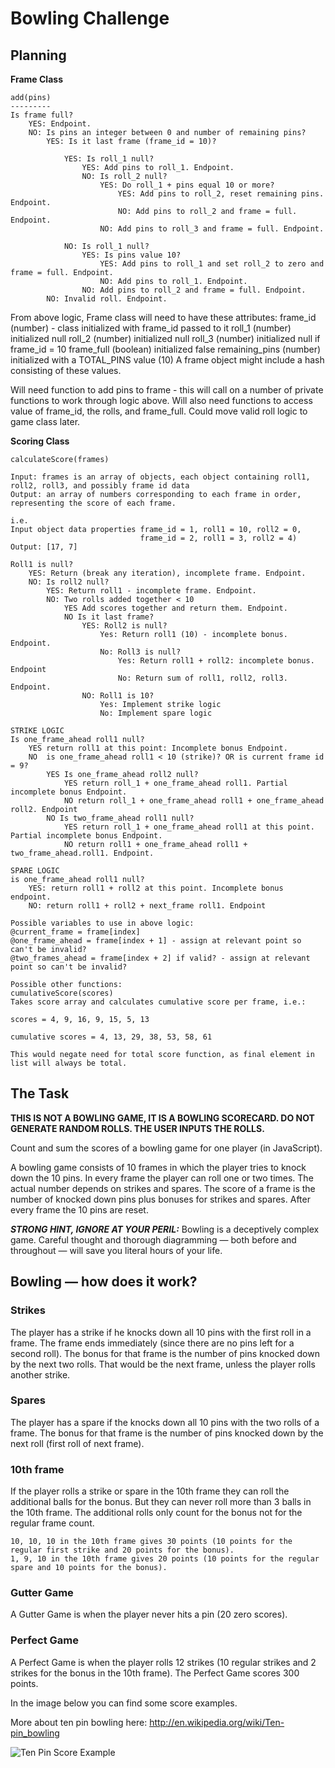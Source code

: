 
Bowling Challenge
=================

## Planning

**Frame Class**
```
add(pins)
--------- 
Is frame full?
    YES: Endpoint.
    NO: Is pins an integer between 0 and number of remaining pins?
        YES: Is it last frame (frame_id = 10)?

            YES: Is roll_1 null?
                YES: Add pins to roll_1. Endpoint.
                NO: Is roll_2 null?
                    YES: Do roll_1 + pins equal 10 or more?
                        YES: Add pins to roll_2, reset remaining pins. Endpoint.
                        NO: Add pins to roll_2 and frame = full. Endpoint.
                    NO: Add pins to roll_3 and frame = full. Endpoint.
                
            NO: Is roll_1 null?
                YES: Is pins value 10?
                    YES: Add pins to roll_1 and set roll_2 to zero and frame = full. Endpoint.
                    NO: Add pins to roll_1. Endpoint.
                NO: Add pins to roll_2 and frame = full. Endpoint.
        NO: Invalid roll. Endpoint.
```

From above logic, Frame class will need to have these attributes:
frame_id (number) - class initialized with frame_id passed to it
roll_1 (number) initialized null
roll_2 (number) initialized null
roll_3 (number) initialized null if frame_id = 10
frame_full (boolean) initialized false
remaining_pins (number) initialized with a TOTAL_PINS value (10)
A frame object might include a hash consisting of these values.

Will need function to add pins to frame - this will call on a number of private functions to work through logic above.
Will also need functions to access value of frame_id, the rolls, and frame_full.
Could move valid roll logic to game class later.

**Scoring Class**
```
calculateScore(frames)

Input: frames is an array of objects, each object containing roll1, roll2, roll3, and possibly frame id data
Output: an array of numbers corresponding to each frame in order, representing the score of each frame.

i.e.
Input object data properties frame_id = 1, roll1 = 10, roll2 = 0, 
                             frame_id = 2, roll1 = 3, roll2 = 4)
Output: [17, 7]

Roll1 is null?
	YES: Return (break any iteration), incomplete frame. Endpoint.
	NO: Is roll2 null?
		YES: Return roll1 - incomplete frame. Endpoint.
		NO: Two rolls added together < 10
			YES Add scores together and return them. Endpoint.
			NO Is it last frame?
				YES: Roll2 is null?
			 		Yes: Return roll1 (10) - incomplete bonus. Endpoint.
					No: Roll3 is null?
						Yes: Return roll1 + roll2: incomplete bonus. Endpoint
						No: Return sum of roll1, roll2, roll3. Endpoint.
				NO: Roll1 is 10?	
					Yes: Implement strike logic
					No: Implement spare logic

STRIKE LOGIC
Is one_frame_ahead roll1 null?
	YES return roll1 at this point: Incomplete bonus Endpoint.
	NO  is one_frame_ahead roll1 < 10 (strike)? OR is current frame id = 9?
		YES Is one_frame_ahead roll2 null?
			YES return roll_1 + one_frame_ahead roll1. Partial incomplete bonus Endpoint.
			NO return roll_1 + one_frame_ahead roll1 + one_frame_ahead roll2. Endpoint
		NO Is two_frame_ahead roll1 null?
			YES return roll_1 + one_frame_ahead roll1 at this point. Partial incomplete bonus Endpoint.
			NO return roll1 + one_frame_ahead roll1 + two_frame_ahead.roll1. Endpoint.

SPARE LOGIC
is one_frame_ahead roll1 null?
	YES: return roll1 + roll2 at this point. Incomplete bonus endpoint.
	NO: return roll1 + roll2 + next_frame roll1. Endpoint

Possible variables to use in above logic:
@current_frame = frame[index]
@one_frame_ahead = frame[index + 1] - assign at relevant point so can't be invalid?
@two_frames_ahead = frame[index + 2] if valid? - assign at relevant point so can't be invalid?

Possible other functions:
cumulativeScore(scores)
Takes score array and calculates cumulative score per frame, i.e.:

scores = 4, 9, 16, 9, 15, 5, 13

cumulative scores = 4, 13, 29, 38, 53, 58, 61

This would negate need for total score function, as final element in list will always be total.

```

## The Task

**THIS IS NOT A BOWLING GAME, IT IS A BOWLING SCORECARD. DO NOT GENERATE RANDOM ROLLS. THE USER INPUTS THE ROLLS.**

Count and sum the scores of a bowling game for one player (in JavaScript).

A bowling game consists of 10 frames in which the player tries to knock down the 10 pins. In every frame the player can roll one or two times. The actual number depends on strikes and spares. The score of a frame is the number of knocked down pins plus bonuses for strikes and spares. After every frame the 10 pins are reset.

___STRONG HINT, IGNORE AT YOUR PERIL:___ Bowling is a deceptively complex game. Careful thought and thorough diagramming — both before and throughout — will save you literal hours of your life.

## Bowling — how does it work?

### Strikes

The player has a strike if he knocks down all 10 pins with the first roll in a frame. The frame ends immediately (since there are no pins left for a second roll). The bonus for that frame is the number of pins knocked down by the next two rolls. That would be the next frame, unless the player rolls another strike.

### Spares

The player has a spare if the knocks down all 10 pins with the two rolls of a frame. The bonus for that frame is the number of pins knocked down by the next roll (first roll of next frame).

### 10th frame

If the player rolls a strike or spare in the 10th frame they can roll the additional balls for the bonus. But they can never roll more than 3 balls in the 10th frame. The additional rolls only count for the bonus not for the regular frame count.

    10, 10, 10 in the 10th frame gives 30 points (10 points for the regular first strike and 20 points for the bonus).
    1, 9, 10 in the 10th frame gives 20 points (10 points for the regular spare and 10 points for the bonus).

### Gutter Game

A Gutter Game is when the player never hits a pin (20 zero scores).

### Perfect Game

A Perfect Game is when the player rolls 12 strikes (10 regular strikes and 2 strikes for the bonus in the 10th frame). The Perfect Game scores 300 points.

In the image below you can find some score examples.

More about ten pin bowling here: http://en.wikipedia.org/wiki/Ten-pin_bowling

![Ten Pin Score Example](images/example_ten_pin_scoring.png)

